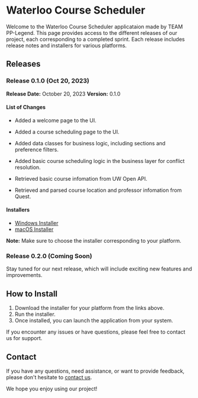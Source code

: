 # Waterloo Course Scheduler

Welcome to the Waterloo Course Scheduler applicataion made by TEAM PP-Legend. This page provides access to the different releases of our project, each corresponding to a completed sprint. Each release includes release notes and installers for various platforms.

## Releases

### Release 0.1.0 (Oct 20, 2023)

**Release Date:** October 20, 2023
**Version:** 0.1.0

#### List of Changes

* Added a welcome page to the UI.


* Added a course scheduling page to the UI.

* Added data classes for business logic, including sections and preference filters.

* Added basic course scheduling logic in the business layer for conflict resolution.


* Retrieved basic course infomation from UW Open API.


* Retrieved and parsed course location and professor infomation from Quest.

#### Installers

- [Windows Installer](releases/0.1.0/coruse-scheduler-0.1.0.msi)
- [macOS Installer](releases/0.1.0/ProjectName_macOS_Installer.pkg)

**Note:** Make sure to choose the installer corresponding to your platform.

### Release 0.2.0 (Coming Soon)

Stay tuned for our next release, which will include exciting new features and improvements.

## How to Install

1. Download the installer for your platform from the links above.
2. Run the installer.
3. Once installed, you can launch the application from your system.

<!-- This is a comment. It won't be visible when rendered. 
For additional information on installation, troubleshooting, and usage instructions, please refer to the [Documentation](docs/).
-->

If you encounter any issues or have questions, please feel free to contact us for support.

## Contact

If you have any questions, need assistance, or want to provide feedback, please don't hesitate to [contact us](mailto:nobody@pp-legend.com).

We hope you enjoy using our project!


